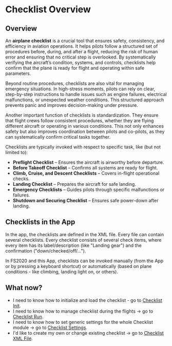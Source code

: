 # Checklist Overview

## Overview

An **airplane checklist** is a crucial tool that ensures safety, consistency, and efficiency in aviation operations. It helps pilots follow a structured set of procedures before, during, and after a flight, reducing the risk of human error and ensuring that no critical step is overlooked. By systematically verifying the aircraft’s condition, systems, and controls, checklists help confirm that the plane is ready for flight and operating within safe parameters.

Beyond routine procedures, checklists are also vital for managing emergency situations. In high-stress moments, pilots can rely on clear, step-by-step instructions to handle issues such as engine failures, electrical malfunctions, or unexpected weather conditions. This structured approach prevents panic and improves decision-making under pressure.

Another important function of checklists is standardization. They ensure that flight crews follow consistent procedures, whether they are flying different aircraft or operating in various conditions. This not only enhances safety but also improves coordination between pilots and co-pilots, as they can systematically confirm critical tasks together.

Checklists are typically invoked with respect to specific task, like (but not limited to):

* **Preflight Checklist** – Ensures the aircraft is airworthy before departure.
* **Before Takeoff Checklist** – Confirms all systems are ready for flight.
* **Climb, Cruise, and Descent Checklists** – Covers in-flight operational checks.
* **Landing Checklist** – Prepares the aircraft for safe landing.
* **Emergency Checklists** – Guides pilots through specific malfunctions or failures.
* **Shutdown and Securing Checklist** – Ensures safe power-down after landing.

## Checklists in the App

In the app, the checklists are defined in the XML file. Every file can contain several checklists. Every checklist consists of several check items, where every item has its label/description (like "Landing gear") and the confirmation ("down/checked/off/...").

In FS2020 and this App, checklists can be invoked manually (from the App or by pressing a keyboard shortcut) or automatically (based on plane conditions - like climbing, landing light on, or others).

## What now?

* I need to know how to initialize and load the checklist - go to [Checklist Init](checklist-init.md).
* I need to know how to manage checklist during the flights -> go to [Checklist Run](checklist-run.md).
* I need to know how to set generic settings for the whole Checklist module -> go to [Checklist Settings](checklist-settings.md).
* I'd like to create my own or change existing checklist -> go to [Checklist XML File](checklist-xml-file.md).
